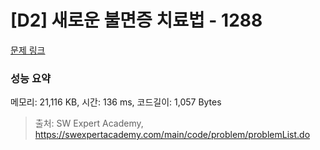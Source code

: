 # [D2] 새로운 불면증 치료법 - 1288 

[문제 링크](https://swexpertacademy.com/main/code/problem/problemDetail.do?contestProbId=AV18_yw6I9MCFAZN) 

### 성능 요약

메모리: 21,116 KB, 시간: 136 ms, 코드길이: 1,057 Bytes



> 출처: SW Expert Academy, https://swexpertacademy.com/main/code/problem/problemList.do
